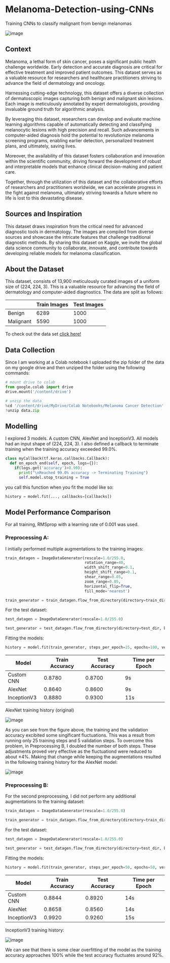 # Melanoma-Detection-using-CNNs
Training CNNs to classify malignant from benign melanomas

![image](https://github.com/panstenos/Melanoma-Detection-using-CNNs/assets/112823396/ca042868-f489-4628-9cb3-10c6ab96c5cf)

## Context
Melanoma, a lethal form of skin cancer, poses a significant public health challenge worldwide. Early detection and accurate diagnosis are critical for effective treatment and improved patient outcomes. This dataset serves as a valuable resource for researchers and healthcare practitioners striving to advance the field of dermatology and oncology.

Harnessing cutting-edge technology, this dataset offers a diverse collection of dermatoscopic images capturing both benign and malignant skin lesions. Each image is meticulously annotated by expert dermatologists, providing invaluable ground truth for algorithmic analysis.

By leveraging this dataset, researchers can develop and evaluate machine learning algorithms capable of automatically detecting and classifying melanocytic lesions with high precision and recall. Such advancements in computer-aided diagnosis hold the potential to revolutionize melanoma screening programs, enabling earlier detection, personalized treatment plans, and ultimately, saving lives.

Moreover, the availability of this dataset fosters collaboration and innovation within the scientific community, driving forward the development of robust and interpretable models that enhance clinical decision-making and patient care.

Together, through the utilization of this dataset and the collaborative efforts of researchers and practitioners worldwide, we can accelerate progress in the fight against melanoma, ultimately striving towards a future where no life is lost to this devastating disease.

## Sources and Inspiration
This dataset draws inspiration from the critical need for advanced diagnostic tools in dermatology. The images are compiled from diverse sources and showcase the intricate features that challenge traditional diagnostic methods. By sharing this dataset on Kaggle, we invite the global data science community to collaborate, innovate, and contribute towards developing reliable models for melanoma classification.

## About the Dataset
This dataset, consists of 13,900 meticulously curated images of a uniform size of (224, 224, 3). This is a valuable resource for advancing the field of dermatology and computer-aided diagnostics. The data are split as follows:

|                    | Train Images | Test Images |
|--------------------|--------------|-------------|
| Benign             | 6289         | 1000        |
| Malignant          | 5590         | 1000        |

To check out the data set [click here!](https://www.kaggle.com/datasets/bhaveshmittal/melanoma-cancer-dataset/data)

## Data Collection 
Since I am working at a Colab notebook I uploaded the zip folder of the data on my google drive and then unziped the folder using the following commands:
```python
# mount drive to colab
from google.colab import drive
drive.mount('/content/drive')

# unzip the data
%cd '/content/drive/MyDrive/Colab Notebooks/Melanoma Cancer Detection'
!unzip data.zip
```

## Modelling
I explored 3 models. A custom CNN, AlexNet and InceptionV3. All models had an input shape of (224, 224, 3). I also defined a callback to terminate training when the training accuracy exceeded 99.0%.
```python
class myCallback(tf.keras.callbacks.Callback):
  def on_epoch_end(self, epoch, logs={}):
    if(logs.get('accuracy')>0.99):
      print("\nReached 99.0% accuracy -> Terminating Training")
      self.model.stop_training = True
```
you call this function when you fit the model like so:
```python
history = model.fit(..., callbacks=[callbacks])
```

## Model Performance Comparison

For all training, RMSprop with a learning rate of 0.001 was used.

### Preprocessing A:

I initially performed multiple augmentations to the training images:
```python
train_datagen = ImageDataGenerator(rescale=1.0/255.0,
                                   rotation_range=40,
                                   width_shift_range=0.1,
                                   height_shift_range=0.1,
                                   shear_range=0.05,
                                   zoom_range=0.05,
                                   horizontal_flip=True,
                                   fill_mode='nearest')

train_generator = train_datagen.flow_from_directory(directory=train_dir, batch_size=20, class_mode='binary', target_size=(224,224))
```
For the test dataset:
```python
test_datagen = ImageDataGenerator(rescale=1.0/255.0)

test_generator = test_datagen.flow_from_directory(directory=test_dir, batch_size=20, class_mode='binary', target_size=(224,224))
```

Fitting the models:
```python
history = model.fit(train_generator, steps_per_epoch=25, epochs=100, verbose=1, validation_data=test_generator, validation_steps=5, callbacks=[callbacks])
```

| Model          | Train Accuracy | Test Accuracy | Time per Epoch |
|----------------|----------------|---------------|----------------|
| Custom CNN     | 0.8780         | 0.8700        |   9s           |
| AlexNet        | 0.8640         | 0.8600        |   9s           |
| InceptionV3    | 0.8880         | 0.9300        |  11s           |

AlexNet training history (original)

![image](https://github.com/panstenos/Melanoma-Detection-using-CNNs/assets/112823396/5cff822f-798b-4c1d-a6e3-38e747f2a195)

As you can see from the figure above, the training and the validation accuracy excibited some singificant fluctuations. This was a result from running only 25 training steps and 5 validation steps. To overcome this problem, in Preprocessing B, I doubled the number of both steps. These adjustments proved very effective as the fluctuationd were reduced to about ±4%. Making that change  while keeping the augmentations resulted in the following training history for the AlexNet model:

![image](https://github.com/panstenos/Melanoma-Detection-using-CNNs/assets/112823396/95af9b9c-a2b3-43a4-99c6-e6538f0fcefa)


### Preprocessing B:

For the second preprocessing, I did not perform any additional augmentations to the training dataset:
```python
train_datagen = ImageDataGenerator(rescale=1.0/255.0)

train_generator = train_datagen.flow_from_directory(directory=train_dir, batch_size=50, class_mode='binary', target_size=(224,224))
```
For the test dataset:
```python
test_datagen = ImageDataGenerator(rescale=1.0/255.0)

test_generator = test_datagen.flow_from_directory(directory=test_dir, batch_size=50, class_mode='binary', target_size=(224,224))
```

Fitting the models:
```python
history = model.fit(train_generator, steps_per_epoch=50, epochs=50, verbose=1, validation_data=test_generator, validation_steps=10, callbacks=[callbacks])
```

| Model          | Train Accuracy | Test Accuracy | Time per Epoch |
|----------------|----------------|---------------|----------------|
| Custom CNN     | 0.8844         | 0.8920        |   14s          |
| AlexNet        | 0.8658         | 0.8560        |   14s          |
| InceptionV3    | 0.9920         | 0.9260        |   15s          |

InceptionV3 training history: 

![image](https://github.com/panstenos/Melanoma-Detection-using-CNNs/assets/112823396/1841ccab-1896-4c0d-a0d9-bdf54e4ebeb4)

We can see that there is some clear overfitting of the model as the training accuracy approaches 100% while the test accuracy fluctuates around 92%.

